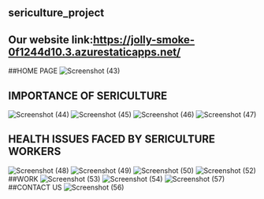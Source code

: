 ## sericulture_project
## Our website link:https://jolly-smoke-0f1244d10.3.azurestaticapps.net/
##HOME PAGE
![Screenshot (43)](https://github.com/20A31A0581/sericulture_project/assets/110161481/84e73026-621f-46fa-bd5b-c4712c8578d2)
## IMPORTANCE OF SERICULTURE
![Screenshot (44)](https://github.com/20A31A0581/sericulture_project/assets/110161481/1e7c2a6d-ce43-480f-85c1-2b680a9ac9ab)
![Screenshot (45)](https://github.com/20A31A0581/sericulture_project/assets/110161481/dce4fc2f-b741-41df-b541-5f6c5b303b13)
![Screenshot (46)](https://github.com/20A31A0581/sericulture_project/assets/110161481/c0cbf578-b189-442e-8cad-f6ee371b644a)
![Screenshot (47)](https://github.com/20A31A0581/sericulture_project/assets/110161481/90a13800-d803-4757-941b-61a9e9955aa2)
## HEALTH ISSUES FACED BY SERICULTURE WORKERS
![Screenshot (48)](https://github.com/20A31A0581/sericulture_project/assets/110161481/69032195-292b-4192-90f6-10a68b54faca)
![Screenshot (49)](https://github.com/20A31A0581/sericulture_project/assets/110161481/a75301a4-59e0-4736-8390-9b48bc31e09c)
![Screenshot (50)](https://github.com/20A31A0581/sericulture_project/assets/110161481/d6b1ac76-f973-4f01-90cd-99273327fd98)
![Screenshot (52)](https://github.com/20A31A0581/sericulture_project/assets/110161481/330b5540-98f0-4b17-9b05-1ed555ac20aa)
##WORK
![Screenshot (53)](https://github.com/20A31A0581/sericulture_project/assets/110161481/d0d6d965-1c27-4221-9f64-ac2bbc371684)
![Screenshot (54)](https://github.com/20A31A0581/sericulture_project/assets/110161481/6d864d03-3a97-4958-813f-f6fcb6e7118e)
![Screenshot (57)](https://github.com/20A31A0581/sericulture_project/assets/110161481/d1acec7b-e237-4dbb-8da2-a708a9a9fa64)
##CONTACT US
![Screenshot (56)](https://github.com/20A31A0581/sericulture_project/assets/110161481/1356357d-2218-4043-9439-e5563064d1b1)



